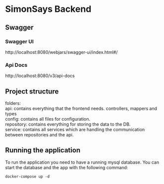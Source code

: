 # SimonSays Backend

## Swagger
### Swagger UI
http://localhost:8080/webjars/swagger-ui/index.html#/

### Api Docs
http://localhost:8080/v3/api-docs

## Project structure
folders: <br>
api: contains everything that the frontend needs. controllers, mappers and types <br>
config: contains all files for configuration.<br>
repository: contains everything for storing the data to the DB.<br>
service: contains all services which are handling the communication between repositories and the api.<br>

## Running the application
To run the application you need to have a running mysql database. You can start the database and the app with the following command:
```shell
docker-compose up -d
```